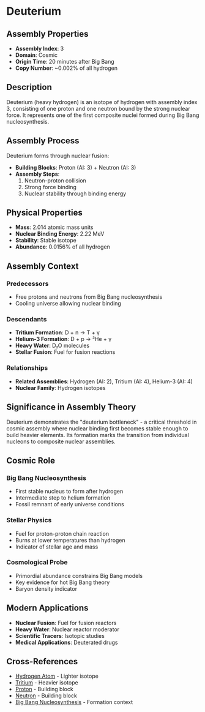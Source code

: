 # Deuterium

## Assembly Properties
- **Assembly Index**: 3
- **Domain**: Cosmic
- **Origin Time**: 20 minutes after Big Bang
- **Copy Number**: ~0.002% of all hydrogen

## Description

Deuterium (heavy hydrogen) is an isotope of hydrogen with assembly index 3, consisting of one proton and one neutron bound by the strong nuclear force. It represents one of the first composite nuclei formed during Big Bang nucleosynthesis.

## Assembly Process

Deuterium forms through nuclear fusion:
- **Building Blocks**: Proton (AI: 3) + Neutron (AI: 3)
- **Assembly Steps**:
  1. Neutron-proton collision
  2. Strong force binding
  3. Nuclear stability through binding energy

## Physical Properties

- **Mass**: 2.014 atomic mass units
- **Nuclear Binding Energy**: 2.22 MeV
- **Stability**: Stable isotope
- **Abundance**: 0.0156% of all hydrogen

## Assembly Context

### Predecessors
- Free protons and neutrons from Big Bang nucleosynthesis
- Cooling universe allowing nuclear binding

### Descendants
- **Tritium Formation**: D + n → T + γ
- **Helium-3 Formation**: D + p → ³He + γ  
- **Heavy Water**: D₂O molecules
- **Stellar Fusion**: Fuel for fusion reactions

### Relationships
- **Related Assemblies**: Hydrogen (AI: 2), Tritium (AI: 4), Helium-3 (AI: 4)
- **Nuclear Family**: Hydrogen isotopes

## Significance in Assembly Theory

Deuterium demonstrates the "deuterium bottleneck" - a critical threshold in cosmic assembly where nuclear binding first becomes stable enough to build heavier elements. Its formation marks the transition from individual nucleons to composite nuclear assemblies.

## Cosmic Role

### Big Bang Nucleosynthesis
- First stable nucleus to form after hydrogen
- Intermediate step to helium formation
- Fossil remnant of early universe conditions

### Stellar Physics
- Fuel for proton-proton chain reaction
- Burns at lower temperatures than hydrogen
- Indicator of stellar age and mass

### Cosmological Probe
- Primordial abundance constrains Big Bang models
- Key evidence for hot Big Bang theory
- Baryon density indicator

## Modern Applications

- **Nuclear Fusion**: Fuel for fusion reactors
- **Heavy Water**: Nuclear reactor moderator
- **Scientific Tracers**: Isotopic studies
- **Medical Applications**: Deuterated drugs

## Cross-References

- [Hydrogen Atom](/domains/cosmic/atoms/hydrogen.md) - Lighter isotope
- [Tritium](/domains/cosmic/atoms/tritium.md) - Heavier isotope  
- [Proton](/domains/cosmic/particles/proton.md) - Building block
- [Neutron](/domains/cosmic/particles/neutron.md) - Building block
- [Big Bang Nucleosynthesis](/theory/cosmology/nucleosynthesis.md) - Formation context
